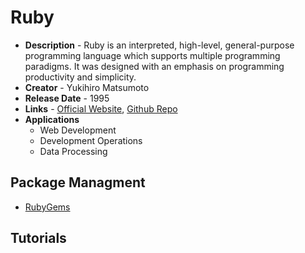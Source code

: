 # Ruby

- **Description** - Ruby is an interpreted, high-level, general-purpose programming language which supports multiple programming paradigms. It was designed with an emphasis on programming productivity and simplicity.
- **Creator** - Yukihiro Matsumoto
- **Release Date** - 1995
- **Links** - [Official Website](https://www.ruby-lang.org/en/), [Github Repo](https://github.com/ruby/ruby)
- **Applications**
  - Web Development
  - Development Operations
  - Data Processing

## Package Managment
- [RubyGems](https://rubygems.org/)

## Tutorials